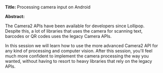 **Title:** Processing camera input on Android

**Abstract:**

The Camera2 APIs have been available for developers since Lollipop. Despite this, a lot of libraries that uses the camera for scanning text, barcodes or QR codes uses the legacy Camera APIs. 

In this session we will learn how to use the more advanced Camera2 API for any kind of processing and computer vision. After this session, you'll feel much more confident to implement the camera processing the way you wanted, without having to resort to heavy libraries that rely on the legacy APIs.

